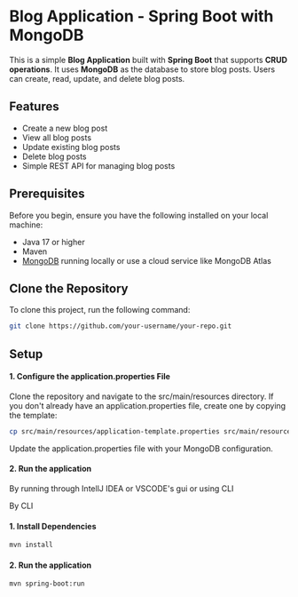 # Blog Application - Spring Boot with MongoDB

This is a simple **Blog Application** built with **Spring Boot** that supports **CRUD operations**. It uses **MongoDB** as the database to store blog posts. Users can create, read, update, and delete blog posts.

## Features

- Create a new blog post
- View all blog posts
- Update existing blog posts
- Delete blog posts
- Simple REST API for managing blog posts

## Prerequisites

Before you begin, ensure you have the following installed on your local machine:

- Java 17 or higher
- Maven
- [MongoDB](https://www.mongodb.com/try/download/community) running locally or use a cloud service like MongoDB Atlas

## Clone the Repository

To clone this project, run the following command:

```bash
git clone https://github.com/your-username/your-repo.git
```

## Setup

#### 1. Configure the application.properties File

Clone the repository and navigate to the src/main/resources directory. If you don't already have an application.properties file, create one by copying the template:

```bash
cp src/main/resources/application-template.properties src/main/resources/application.properties
```

Update the application.properties file with your MongoDB configuration.

#### 2. Run the application

By running through IntellJ IDEA or VSCODE's gui or using CLI

By CLI

#### 1. Install Dependencies

```bash
mvn install
```

#### 2. Run the application

```bash
mvn spring-boot:run
```
